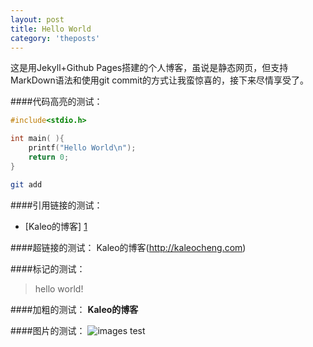 ```yaml
---
layout: post
title: Hello World
category: 'theposts'
---
```

这是用Jekyll+Github Pages搭建的个人博客，虽说是静态网页，但支持MarkDown语法和使用git commit的方式让我蛮惊喜的，接下来尽情享受了。

####代码高亮的测试：
```C
#include<stdio.h>

int main( ){
	printf("Hello World\n");
	return 0;
}
```
```sh
git add
```

####引用链接的测试：
- [Kaleo的博客] [1]

[1]: http://www.kaleocheng.com

####超链接的测试：
Kaleo的博客(http://kaleocheng.com)

####标记的测试：
> hello world!

####加粗的测试：
**Kaleo的博客**

####图片的测试：
![images test](../media/images/banner.jpg  "images test")


